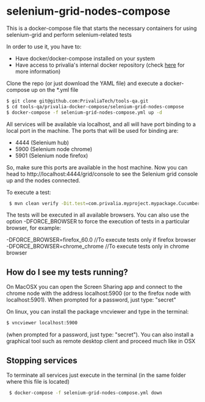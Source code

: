 # selenium-grid-nodes-compose

 This is a docker-compose file that starts the necessary containers for using selenium-grid and perform
 selenium-related tests

 In order to use it, you have to:

 - Have docker/docker-compose installed on your system 
 - Have access to privalia's internal docker repository (check [here](http://confluence.privalia.pin/display/DEV/Privalia+Docker+Register)
   for more information)


Clone the repo (or just download the YAML file) and execute a docker-compose up on the *.yml file

```sh
$ git clone git@github.com:PrivaliaTech/tools-qa.git
$ cd tools-qa/privalia-docker-compose/selenium-grid-nodes-compose
$ docker-compose -f selenium-grid-nodes-compose.yml up -d
```

 All services will be available via localhost, and all will have port binding to a local port in the
 machine. The ports that will be used for binding are:

 * 4444 (Selenium hub)
 * 5900 (Selenium node chrome)
 * 5901 (Selenium node firefox)
 
 So, make sure this ports are available in the host machine. Now you can head to http://localhost:4444/grid/console  to see the Selenium grid console up and the nodes connected. 

To execute a test:

```sh
 $ mvn clean verify -Dit.test=com.privalia.myproject.mypackage.CucumberSeleniumIT -DSELENIUM_GRID=localhost:4444
```

 The tests will be executed in all available browsers. You can also use the option -DFORCE_BROWSER to force the execution of tests in a particular browser, for example: 

  -DFORCE_BROWSER=firefox_60.0 		//To execute tests only if firefox browser
  -DFORCE_BROWSER=chrome_chrome  //To execute tests only in chrome browser

 

## How do I see my tests running?

 On MacOSX you can open the Screen Sharing app and connect to the chrome node with the address localhost:5900 (or to the firefox node with localhost:5901). When prompted for a password, just type: "secret"
 
 On linux, you can install the package vncviewer and type in the terminal: 

```sh
$ vncviewer localhost:5900 
```

 (when prompted for a password, just type: "secret"). You can also install a graphical tool such as remote
 desktop client and proceed much like in OSX


## Stopping services

 To terminate all services just execute in the terminal (in the same folder where this file is located)

```sh
 $ docker-compose -f selenium-grid-nodes-compose.yml down
```
